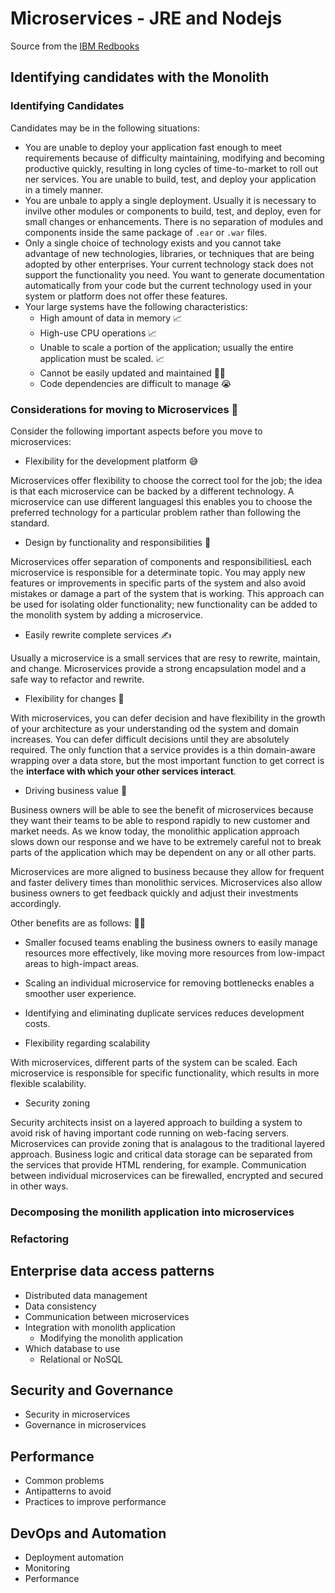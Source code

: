 # Microservices - JRE and Nodejs

Source from the [IBM Redbooks](http://www.redbooks.ibm.com/redbooks/pdfs/sg248358.pdf)

## Identifying candidates with the Monolith

### Identifying Candidates

Candidates may be in the following situations:

- You are unable to deploy your application fast enough to meet requirements because of difficulty maintaining, modifying and becoming productive quickly, resulting in long cycles of time-to-market to roll out ner services. You are unable to build, test, and deploy your application in a timely manner.
- You are unbale to apply a single deployment. Usually it is necessary to invilve other modules or components to build, test, and deploy, even for small changes or enhancements. There is no separation of modules and components inside the same package of `.ear` or `.war` files.
- Only a single choice of technology exists and you cannot take advantage of new technologies, libraries, or techniques that are being adopted by other enterprises. Your current technology stack does not support the functionality you need. You want to generate documentation automatically from your code but the current technology used in your system or platform does not offer these features.
- Your large systems have the following characteristics:
  - High amount of data in memory :chart_with_upwards_trend:
  - High-use CPU operations :chart_with_upwards_trend:
  - Unable to scale a portion of the application; usually the entire application must be scaled. :chart_with_upwards_trend:
  - Cannot be easily updated and maintained 🙅‍♂️
  - Code dependencies are difficult to manage :sob:

### Considerations for moving to Microservices :thinking:

Consider the following important aspects before you move to microservices:

- Flexibility for the development platform :sweat_smile:

Microservices offer flexibility to choose the correct tool for the job; the idea is that each microservice can be backed by a different technology. A microservice can use different languagesl this enables you to choose the preferred technology for a particular problem rather than following the standard.

- Design by functionality and responsibilities :art:

Microservices offer separation of components and responsibilitiesL each microservice is responsible for a determinate topic. You may apply new features or improvements in specific parts of the system and also avoid mistakes or damage a part of the system that is working. This approach can be used for isolating older functionality; new functionality can be added to the monolith system by adding a microservice.

- Easily rewrite complete services :writing_hand:

Usually a microservice is a small services that are resy to rewrite, maintain, and change. Microservices provide a strong encapsulation model and a safe way to refactor and rewrite.

- Flexibility for changes :dancer:

With microservices, you can defer decision and have flexibility in the growth of your architecture as your understanding od the system and domain increases. You can defer difficult decisions until they are absolutely required. The only function that a service provides is a thin domain-aware wrapping over a data store, but the most important function to get correct is the **interface with which your other services interact**.

- Driving business value :car:

Business owners will be able to see the benefit of microservices because they want their teams to be able to respond rapidly to new customer and market needs. As we know today, the monolithic application approach slows down our response and we have to be extremely careful not to break parts of the application which may be dependent on any or all other parts.

Microservices are more aligned to business because they allow for frequent and faster delivery times than monolithic services. Microservices also allow business owners to get feedback quickly and adjust their investments accordingly.

  Other benefits are as follows: 💁‍♀️
  - Smaller focused teams enabling the business owners to easily manage resources more effectively, like moving more resources from low-impact areas to high-impact areas.
  - Scaling an individual microservice for removing bottlenecks enables a smoother user experience.
  - Identifying and eliminating duplicate services reduces development costs.

- Flexibility regarding scalability

With microservices, different parts of the system can be scaled. Each microservice is responsible for specific functionality, which results in more flexible scalability.

- Security zoning

Security architects insist on a layered approach to building a system to avoid risk of having important code running on web-facing servers. Microservices can provide zoning that is analagous to the traditional layered approach. Business logic and critical data storage can be separated from the services that provide HTML rendering, for example. Communication between individual microservices can be firewalled, encrypted and secured in other ways.

### Decomposing the monilith application into microservices


### Refactoring

## Enterprise data access patterns

- Distributed data management
- Data consistency
- Communication between microservices
- Integration with monolith application
  - Modifying the monolith application
- Which database to use
  - Relational or NoSQL
  
## Security and Governance

- Security in microservices
- Governance in microservices

## Performance

- Common problems
- Antipatterns to avoid
- Practices to improve performance

## DevOps and Automation

- Deployment automation
- Monitoring
- Performance
